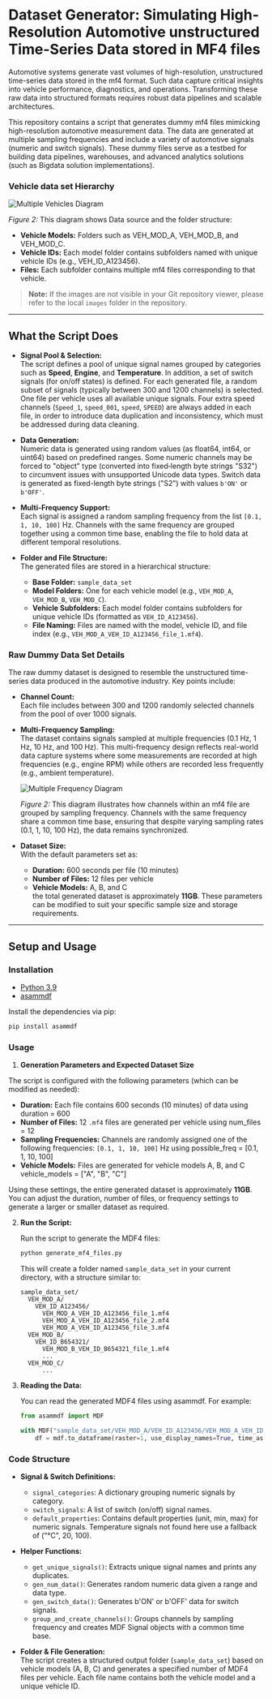 # Dataset Generator: Simulating High-Resolution Automotive unstructured Time-Series Data stored in MF4 files

Automotive systems generate vast volumes of high-resolution, unstructured time-series data stored in the mf4 format. Such data capture critical insights into vehicle performance, diagnostics, and operations. Transforming these raw data into structured formats requires robust data pipelines and scalable architectures.

This repository contains a script that generates dummy mf4 files mimicking high-resolution automotive measurement data. The data are generated at multiple sampling frequencies and include a variety of automotive signals (numeric and switch signals). These dummy files serve as a testbed for building data pipelines, warehouses, and advanced analytics solutions (such as Bigdata solution implementations).

### Vehicle data set Hierarchy

![Multiple Vehicles Diagram](images/3_veh_multiple.jpg)

*Figure 2:* This diagram shows Data source and the folder structure:
- **Vehicle Models:** Folders such as VEH_MOD_A, VEH_MOD_B, and VEH_MOD_C.
- **Vehicle IDs:** Each model folder contains subfolders named with unique vehicle IDs (e.g., VEH_ID_A123456).
- **Files:** Each subfolder contains multiple mf4 files corresponding to that vehicle.

> **Note:** If the images are not visible in your Git repository viewer, please refer to the local `images` folder in the repository.

---

## What the Script Does

- **Signal Pool & Selection:**  
  The script defines a pool of unique signal names grouped by categories such as **Speed**, **Engine**, and **Temperature**. In addition, a set of switch signals (for on/off states) is defined. For each generated file, a random subset of signals (typically between 300 and 1200 channels) is selected. One file per vehicle uses all available unique signals. Four extra speed channels (`Speed_1`, `speed_001`, `speed`, `SPEED`) are always added in each file, in order to introduce data duplication and inconsistency, which must be addressed during data cleaning.

- **Data Generation:**  
  Numeric data is generated using random values (as float64, int64, or uint64) based on predefined ranges. Some numeric channels may be forced to "object" type (converted into fixed‑length byte strings "S32") to circumvent issues with unsupported Unicode data types. Switch data is generated as fixed-length byte strings ("S2") with values `b'ON'` or `b'OFF'`.

- **Multi-Frequency Support:**  
  Each signal is assigned a random sampling frequency from the list `[0.1, 1, 10, 100]` Hz. Channels with the same frequency are grouped together using a common time base, enabling the file to hold data at different temporal resolutions.

- **Folder and File Structure:**  
  The generated files are stored in a hierarchical structure:
  - **Base Folder:** `sample_data_set`
  - **Model Folders:** One for each vehicle model (e.g., `VEH_MOD_A`, `VEH_MOD_B`, `VEH_MOD_C`).
  - **Vehicle Subfolders:** Each model folder contains subfolders for unique vehicle IDs (formatted as `VEH_ID_A123456`).
  - **File Naming:** Files are named with the model, vehicle ID, and file index (e.g., `VEH_MOD_A_VEH_ID_A123456_file_1.mf4`).

### Raw Dummy Data Set Details

The raw dummy dataset is designed to resemble the unstructured time-series data produced in the automotive industry. Key points include:

- **Channel Count:**  
  Each file includes between 300 and 1200 randomly selected channels from the pool of over 1000 signals.

- **Multi-Frequency Sampling:**  
  The dataset contains signals sampled at multiple frequencies (0.1 Hz, 1 Hz, 10 Hz, and 100 Hz). This multi-frequency design reflects real-world data capture systems where some measurements are recorded at high frequencies (e.g., engine RPM) while others are recorded less frequently (e.g., ambient temperature).

  ![Multiple Frequency Diagram](images/multiple_frequency_from_mf4_file.jpg)

  *Figure 2:* This diagram illustrates how channels within an mf4 file are grouped by sampling frequency. Channels with the same frequency share a common time base, ensuring that despite varying sampling rates (0.1, 1, 10, 100 Hz), the data remains synchronized.


- **Dataset Size:**  
  With the default parameters set as:
  - **Duration:** 600 seconds per file (10 minutes)
  - **Number of Files:** 12 files per vehicle
  - **Vehicle Models:** A, B, and C  
  the total generated dataset is approximately **11GB**. These parameters can be modified to suit your specific sample size and storage requirements.

---

## Setup and Usage

### Installation

- [Python 3.9](https://www.python.org/downloads/release/python-390/)
- [asammdf](https://pypi.org/project/asammdf/)

Install the dependencies via pip:
```bash
pip install asammdf
```

### Usage

1. **Generation Parameters and Expected Dataset Size**

The script is configured with the following parameters (which can be modified as needed):

- **Duration:** Each file contains 600 seconds (10 minutes) of data using duration = 600 
- **Number of Files:** 12 `.mf4` files are generated per vehicle using num_files = 12
- **Sampling Frequencies:** Channels are randomly assigned one of the following frequencies: `[0.1, 1, 10, 100]` Hz using possible_freq = [0.1, 1, 10, 100]
- **Vehicle Models:** Files are generated for vehicle models A, B, and C vehicle_models = ["A", "B", "C"]

Using these settings, the entire generated dataset is approximately **11GB**. You can adjust the duration, number of files, or frequency settings to generate a larger or smaller dataset as required.


2. **Run the Script:**

   Run the script to generate the MDF4 files:

   ```bash
   python generate_mf4_files.py
   ```

   This will create a folder named `sample_data_set` in your current directory, with a structure similar to:

   ```
   sample_data_set/
     VEH_MOD_A/
       VEH_ID_A123456/
         VEH_MOD_A_VEH_ID_A123456_file_1.mf4
         VEH_MOD_A_VEH_ID_A123456_file_2.mf4
         VEH_MOD_A_VEH_ID_A123456_file_3.mf4
     VEH_MOD_B/
       VEH_ID_B654321/
         VEH_MOD_B_VEH_ID_B654321_file_1.mf4
         ...
     VEH_MOD_C/
         ...
   ```

3. **Reading the Data:**

   You can read the generated MDF4 files using asammdf. For example:

   ```python
   from asammdf import MDF

   with MDF("sample_data_set/VEH_MOD_A/VEH_ID_A123456/VEH_MOD_A_VEH_ID_A123456_file_1.mf4") as mdf:
       df = mdf.to_dataframe(raster=1, use_display_names=True, time_as_date=True, only_basenames=True)
   ```

### Code Structure

- **Signal & Switch Definitions:**  
  - `signal_categories`: A dictionary grouping numeric signals by category.
  - `switch_signals`: A list of switch (on/off) signal names.
  - `default_properties`: Contains default properties (unit, min, max) for numeric signals. Temperature signals not found here use a fallback of ("°C", 20, 100).

- **Helper Functions:**  
  - `get_unique_signals()`: Extracts unique signal names and prints any duplicates.
  - `gen_num_data()`: Generates random numeric data given a range and data type.
  - `gen_switch_data()`: Generates b'ON' or b'OFF' data for switch signals.
  - `group_and_create_channels()`: Groups channels by sampling frequency and creates MDF Signal objects with a common time base.

- **Folder & File Generation:**  
  The script creates a structured output folder (`sample_data_set`) based on vehicle models (A, B, C) and generates a specified number of MDF4 files per vehicle. Each file name contains both the vehicle model and a unique vehicle ID.